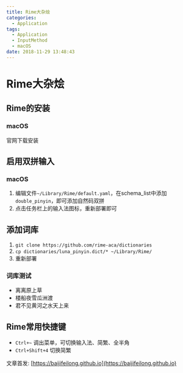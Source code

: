 ```yaml
---
title: Rime大杂烩
categories:
  - Application
tags:
  - Application
  - InputMethod
  - macOS
date: 2018-11-29 13:48:43
---
```


# Rime大杂烩

## Rime的安装

### macOS

官网下载安装

## 启用双拼输入

### macOS

1. 编辑文件`~/Library/Rime/default.yaml`，在schema_list中添加`double_pinyin`，即可添加自然码双拼
2. 点击任务栏上的输入法图标，重新部署即可

<!--more-->

## 添加词库

1. `git clone https://github.com/rime-aca/dictionaries`
2. `cp dictionaries/luna_pinyin.dict/* ~/Library/Rime/`
3. 重新部署

### 词库测试

- 离离原上草
- 楼船夜雪瓜洲渡
- 君不见黄河之水天上来

## Rime常用快捷键

- `Ctrl+~` 调出菜单，可切换输入法、简繁、全半角
- `Ctrl+Shift+4` 切换简繁

文章首发: [https://baijifeilong.github.io](https://baijifeilong.github.io)
